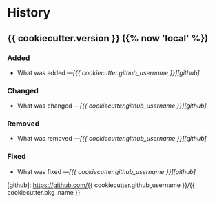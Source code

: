 # History

## {{ cookiecutter.version }} ({% now 'local' %})

### Added

- What was added _―[{{ cookiecutter.github_username }}][github]_

### Changed

- What was changed _―[{{ cookiecutter.github_username }}][github]_

### Removed

- What was removed _―[{{ cookiecutter.github_username }}][github]_

### Fixed

- What was fixed _―[{{ cookiecutter.github_username }}][github]_

<!-- Markdown link & img dfn's -->
[github]: https://github.com/{{ cookiecutter.github_username }}/{{ cookiecutter.pkg_name }}
